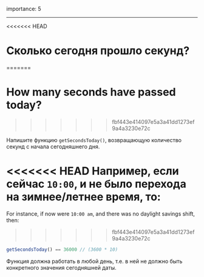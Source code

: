 importance: 5

---

<<<<<<< HEAD
# Сколько сегодня прошло секунд?
=======
# How many seconds have passed today?
>>>>>>> fbf443e414097e5a3a41dd1273ef9a4a3230e72c

Напишите функцию `getSecondsToday()`, возвращающую количество секунд с начала сегодняшнего дня.

<<<<<<< HEAD
Например, если сейчас `10:00`, и не было перехода на зимнее/летнее время, то:
=======
For instance, if now were `10:00 am`, and there was no daylight savings shift, then:
>>>>>>> fbf443e414097e5a3a41dd1273ef9a4a3230e72c

```js
getSecondsToday() == 36000 // (3600 * 10)
```

Функция должна работать в любой день, т.е. в ней не должно быть конкретного значения сегодняшней даты.

